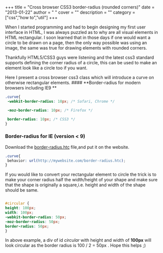 
+++
title = "Cross browser CSS3 border-radius (rounded corners)"
date = "2013-01-22"
author = " "
cover = ""
description = ""
category = ["css","how to","util"]
+++

When I started programming and had to begin designing my first user interface in HTML, I was always puzzled as to why are all visual elements in HTML rectangular. I soon learned that in those days if one would want a circle to be drawn on a page, then the only way possible was using an image, the same was true for drawing elements with rounded corners.

 Thankfully HTML5/CSS3 guys were listening and the latest css3 standard supports defining the corner radius of a circle, this can be used to make an element look like a circle too if you want.

  Here I present a cross browser css3 class which will introduce a curve on otherwise rectangular elements. #### **Border-radius for modern browsers including IE9 **

 ```css
.curve{
  -webkit-border-radius: 10px; /* Safari, Chrome */

  -moz-border-radius: 10px; /* Firefox */

  border-radius: 10px; /* CSS3 */
}

```
 ### **Border-radius for IE (version < 9)**

 Download the [border-radius.htc](http://curved-corner.googlecode.com/files/border-radius.htc) file,and put it on the website.

 ```css
.curve{
  behavior: url(http://mywebsite.com/border-radius.htc);
}

```
 If you would like to convert your rectangular element to circle the trick is to make your corner radius half the width/height of your shape and make sure that the shape is originally a square,i.e. height and width of the shape should be same. 
 ```css
 
#circular {
height: 100px;
width: 100px;
-webkit-border-radius: 50px;
-moz-border-radius: 50px;
border-radius: 50px;
}

```
 In above example, a div of id *circular* with height and width of **100px** will look circular as the border radius is 100 / 2 = 50px . Hope this helps ;) 



